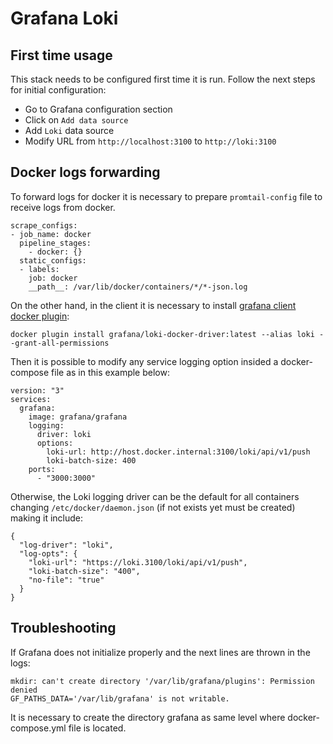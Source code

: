 # Grafana Loki

## First time usage

This stack needs to be configured first time it is run. Follow the next steps for initial configuration:

- Go to Grafana configuration  section
- Click on `Add data source`
- Add `Loki` data source
- Modify URL from `http://localhost:3100` to `http://loki:3100`

## Docker logs forwarding

To forward logs for docker it is necessary to prepare `promtail-config` file to receive logs from docker.

```
scrape_configs:
- job_name: docker
  pipeline_stages:
    - docker: {}
  static_configs:
  - labels:
    job: docker
    __path__: /var/lib/docker/containers/*/*-json.log
```

On the other hand, in the client it is necessary to install [grafana client docker plugin](https://grafana.com/docs/loki/latest/clients/docker-driver/):

```shell
docker plugin install grafana/loki-docker-driver:latest --alias loki --grant-all-permissions
```

Then it is possible to modify any service logging option insided a docker-compose file as in this example below:

```
version: "3"
services:
  grafana:
    image: grafana/grafana
    logging:
      driver: loki
      options:
        loki-url: http://host.docker.internal:3100/loki/api/v1/push
        loki-batch-size: 400
    ports:
      - "3000:3000"
```

Otherwise, the Loki logging driver can be the default for all containers changing `/etc/docker/daemon.json` (if not exists yet must be created) making it include:

```
{
  "log-driver": "loki",
  "log-opts": {
    "loki-url": "https://loki.3100/loki/api/v1/push",
    "loki-batch-size": "400",
    "no-file": "true"
  }
}
```

## Troubleshooting

If Grafana does not initialize properly and the next lines are thrown in the logs:

```
mkdir: can't create directory '/var/lib/grafana/plugins': Permission denied
GF_PATHS_DATA='/var/lib/grafana' is not writable.
```

It is necessary to create the directory grafana as same level where docker-compose.yml file is located.
